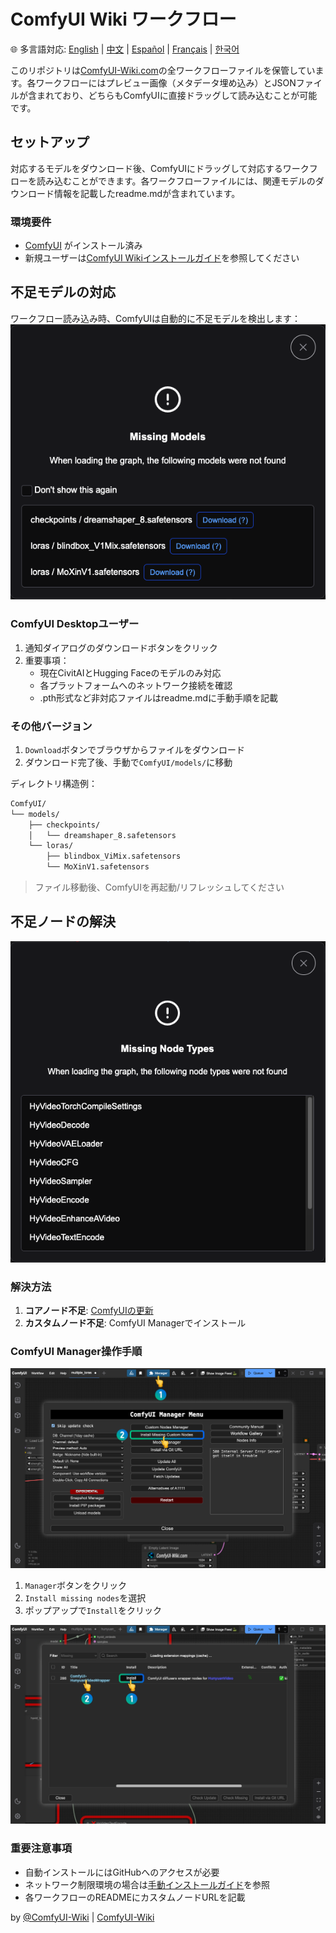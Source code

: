 # ComfyUI Wiki ワークフロー
🌐 多言語対応: [English](README.md) | [中文](README.zh.md) | [Español](README.es.md) | [Français](README.fr.md) | [한국어](README.ko.md)

このリポジトリは[ComfyUI-Wiki.com](https://comfyui-wiki.com/ja)の全ワークフローファイルを保管しています。各ワークフローにはプレビュー画像（メタデータ埋め込み）とJSONファイルが含まれており、どちらもComfyUIに直接ドラッグして読み込むことが可能です。

## セットアップ

対応するモデルをダウンロード後、ComfyUIにドラッグして対応するワークフローを読み込むことができます。各ワークフローファイルには、関連モデルのダウンロード情報を記載したreadme.mdが含まれています。

### 環境要件
- [ComfyUI](https://github.com/comfyanonymous/ComfyUI) がインストール済み
- 新規ユーザーは[ComfyUI Wikiインストールガイド](https://comfyui-wiki.com/ja/install/install-comfyui)を参照してください

## 不足モデルの対応
ワークフロー読み込み時、ComfyUIは自動的に不足モデルを検出します：
![不足モデル通知](/readme_images/missing_models.png)

### ComfyUI Desktopユーザー
1. 通知ダイアログのダウンロードボタンをクリック
2. 重要事項：
   - 現在CivitAIとHugging Faceのモデルのみ対応
   - 各プラットフォームへのネットワーク接続を確認
   - .pth形式など非対応ファイルはreadme.mdに手動手順を記載

### その他バージョン
1. `Download`ボタンでブラウザからファイルをダウンロード
2. ダウンロード完了後、手動で`ComfyUI/models/`に移動

ディレクトリ構造例：
```bash
ComfyUI/
└── models/
    ├── checkpoints/
    │   └── dreamshaper_8.safetensors
    └── loras/
        ├── blindbox_ViMix.safetensors
        └── MoXinV1.safetensors
```
> ファイル移動後、ComfyUIを再起動/リフレッシュしてください

## 不足ノードの解決
![不足ノード通知](/readme_images/missing_node_types.png)

### 解決方法
1. **コアノード不足**: [ComfyUIの更新](https://comfyui-wiki.com/ja/tutorial/basic/how-to-update-comfyui)
2. **カスタムノード不足**: ComfyUI Managerでインストール

### ComfyUI Manager操作手順
![ComfyUI Manager画面](/readme_images/comfyui_manager.png)
1. `Manager`ボタンをクリック
2. `Install missing nodes`を選択
3. ポップアップで`Install`をクリック

![ノードインストール例](/readme_images/install_missing_nodes.jpg)

### 重要注意事項
- 自動インストールにはGitHubへのアクセスが必要
- ネットワーク制限環境の場合は[手動インストールガイド](https://comfyui-wiki.com/ja/install/install-custom-nodes)を参照
- 各ワークフローのREADMEにカスタムノードURLを記載

by [@ComfyUI-Wiki](https://github.com/comfyui-wiki) | [ComfyUI-Wiki](https://comfyui-wiki.com/ja)
